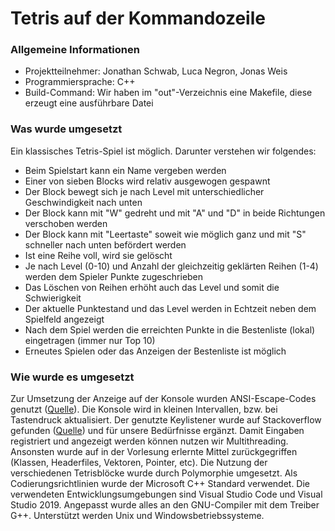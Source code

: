 # Tetris auf der Kommandozeile

### Allgemeine Informationen
- Projektteilnehmer: Jonathan Schwab, Luca Negron, Jonas Weis
- Programmiersprache: C++
- Build-Command: Wir haben im "out"-Verzeichnis eine Makefile, diese erzeugt eine ausführbare Datei

### Was wurde umgesetzt
Ein klassisches Tetris-Spiel ist möglich. Darunter verstehen wir folgendes:
- Beim Spielstart kann ein Name vergeben werden
- Einer von sieben Blocks wird relativ ausgewogen gespawnt
- Der Block bewegt sich je nach Level mit unterschiedlicher Geschwindigkeit nach unten
- Der Block kann mit "W" gedreht und mit "A" und "D" in beide Richtungen verschoben werden
- Der Block kann mit "Leertaste" soweit wie möglich ganz und mit "S" schneller nach unten befördert werden
- Ist eine Reihe voll, wird sie gelöscht
- Je nach Level (0-10) und Anzahl der gleichzeitig geklärten Reihen (1-4) werden dem Spieler Punkte zugeschrieben
- Das Löschen von Reihen erhöht auch das Level und somit die Schwierigkeit
- Der aktuelle Punktestand und das Level werden in Echtzeit neben dem Spielfeld angezeigt
- Nach dem Spiel werden die erreichten Punkte in die Bestenliste (lokal) eingetragen (immer nur Top 10)
- Erneutes Spielen oder das Anzeigen der Bestenliste ist möglich


### Wie wurde es umgesetzt
Zur Umsetzung der Anzeige auf der Konsole wurden ANSI-Escape-Codes genutzt ([Quelle](https://solarianprogrammer.com/2019/04/08/c-programming-ansi-escape-codes-windows-macos-linux-terminals/)). Die Konsole wird in kleinen Intervallen, bzw. 
bei Tastendruck aktualisiert. 
Der genutzte Keylistener wurde auf Stackoverflow gefunden ([Quelle](https://stackoverflow.com/a/67038432)) und für unsere Bedürfnisse ergänzt.
Damit Eingaben registriert und angezeigt werden können nutzen wir Multithreading.
Ansonsten wurde auf in der Vorlesung erlernte Mittel zurückgegriffen (Klassen, Headerfiles, Vektoren, Pointer, etc). 
Die Nutzung der verschiedenen Tetrisblöcke wurde durch Polymorphie umgesetzt. 
Als Codierungsrichtlinien wurde der Microsoft C++ Standard verwendet. Die verwendeten Entwicklungsumgebungen sind Visual Studio Code und Visual Studio 2019. Angepasst wurde alles an den GNU-Compiler mit dem Treiber G++. Unterstützt werden Unix und Windowsbetriebssysteme.
